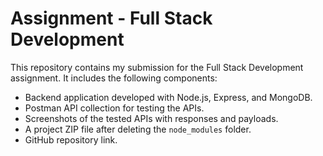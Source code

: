 # Assignment - Full Stack Development

This repository contains my submission for the Full Stack Development 
assignment. It includes the following components:

- Backend application developed with Node.js, Express, and MongoDB.
- Postman API collection for testing the APIs.
- Screenshots of the tested APIs with responses and payloads.
- A project ZIP file after deleting the `node_modules` folder.
- GitHub repository link.
